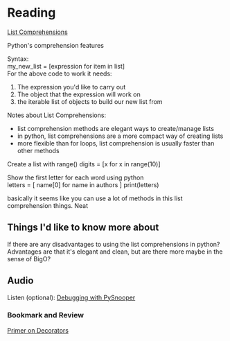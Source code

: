 # Reading

[List Comprehensions](https://www.pythonforbeginners.com/basics/list-comprehensions-in-python)

Python's comprehension features

Syntax:  
my_new_list = [expression for item in list]  
For the above code to work it needs:

1. The expression you'd like to carry out
2. The object that the expression will work on
3. the iterable list of objects to build our new list from

Notes about List Comprehensions:

* list comprehension methods are elegant ways to create/manage lists
* in python, list comprehensions are a more compact way of creating lists
* more flexible than for loops, list comprehension is usually faster than other methods

Create a list with range()
digits = [x for x in range(10)]  

Show the first letter for each word using python  
letters = [ name[0] for name in authors ]
print(letters)

basically it seems like you can use a lot of methods in this list comprehension things. Neat

## Things I'd like to know more about

If there are any disadvantages to using the list comprehensions in python?  
Advantages are that it's elegant and clean, but are there more maybe in the sense of BigO? 

## Audio

Listen (optional): [Debugging with PySnooper](https://www.pythonpodcast.com/pysnooper-python-debugging-episode-241/)

### Bookmark and Review

[Primer on Decorators](https://realpython.com/primer-on-python-decorators/)